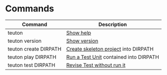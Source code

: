 
# Commands

| Command               | Description                            |
| --------------------- | -------------------------------------- |
| teuton                | [Show help](help.md)                   |
| teuton version        | [Show version](show_version.md)        |
| teuton create DIRPATH | [Create skeleton project](create_skeleton.md) into DIRPATH |
| teuton play DIRPATH   | [Run a Test Unit](run_test_unit.md) contained into DIRPATH |
| teuton test DIRPATH   | [Revise Test without run it](revise_test.md)    |
